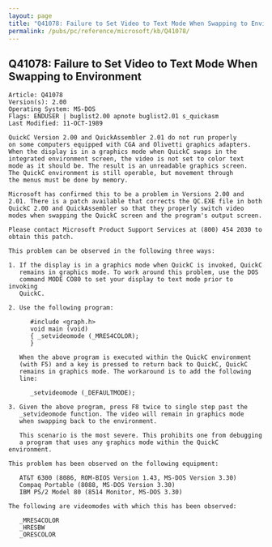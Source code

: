 ```yaml
---
layout: page
title: "Q41078: Failure to Set Video to Text Mode When Swapping to Environment"
permalink: /pubs/pc/reference/microsoft/kb/Q41078/
---
```


## Q41078: Failure to Set Video to Text Mode When Swapping to Environment

	Article: Q41078
	Version(s): 2.00
	Operating System: MS-DOS
	Flags: ENDUSER | buglist2.00 apnote buglist2.01 s_quickasm
	Last Modified: 11-OCT-1989
	
	QuickC Version 2.00 and QuickAssembler 2.01 do not run properly
	on some computers equipped with CGA and Olivetti graphics adapters.
	When the display is in a graphics mode when QuickC swaps in the
	integrated environment screen, the video is not set to color text
	mode as it should be. The result is an unreadable graphics screen.
	The QuickC environment is still operable, but movement through
	the menus must be done by memory.
	
	Microsoft has confirmed this to be a problem in Versions 2.00 and
	2.01. There is a patch available that corrects the QC.EXE file in both
	QuickC 2.00 and QuickAssembler so that they properly switch video
	modes when swapping the QuickC screen and the program's output screen.
	
	Please contact Microsoft Product Support Services at (800) 454 2030 to
	obtain this patch.
	
	This problem can be observed in the following three ways:
	
	1. If the display is in a graphics mode when QuickC is invoked, QuickC
	   remains in graphics mode. To work around this problem, use the DOS
	   command MODE CO80 to set your display to text mode prior to invoking
	   QuickC.
	
	2. Use the following program:
	
	      #include <graph.h>
	      void main (void)
	      { _setvideomode (_MRES4COLOR);
	      }
	
	   When the above program is executed within the QuickC environment
	   (with F5) and a key is pressed to return back to QuickC, QuickC
	   remains in graphics mode. The workaround is to add the following
	   line:
	
	      _setvideomode (_DEFAULTMODE);
	
	3. Given the above program, press F8 twice to single step past the
	   _setvideomode function. The video will remain in graphics mode
	   when swapping back to the environment.
	
	   This scenario is the most severe. This prohibits one from debugging
	   a program that uses any graphics mode within the QuickC environment.
	
	This problem has been observed on the following equipment:
	
	   AT&T 6300 (8086, ROM-BIOS Version 1.43, MS-DOS Version 3.30)
	   Compaq Portable (8088, MS-DOS Version 3.30)
	   IBM PS/2 Model 80 (8514 Monitor, MS-DOS 3.30)
	
	The following are videomodes with which this has been observed:
	
	   _MRES4COLOR
	   _HRESBW
	   _ORESCOLOR

